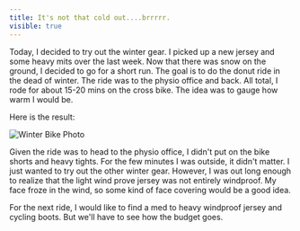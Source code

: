 ---title: It's not that cold out....brrrrr.visible: true---Today, I decided to try out the winter gear. I picked up a new jersey and some heavy mits over the last week. Now that there was snow on the ground, I decided to go for a short run. The goal is to do the donut ride in the dead of winter. The ride was to the physio office and back. All total, I rode for about 15-20 mins on the cross bike. The idea was to gauge how warm I would be.

Here is the result:

![Winter Bike Photo][9]

Given the ride was to head to the physio office, I didn't put on the bike shorts and heavy tights. For the few minutes I was outside, it didn't matter. I just wanted to try out the other winter gear. However, I was out long enough to realize that the light wind prove jersey was not entirely windproof. My face froze in the wind, so some kind of face covering would be a good idea.

For the next ride, I would like to find a med to heavy windproof jersey and cycling boots. But we'll have to see how the budget goes.

 

 [9]: images/stories/winterbike-1.jpg